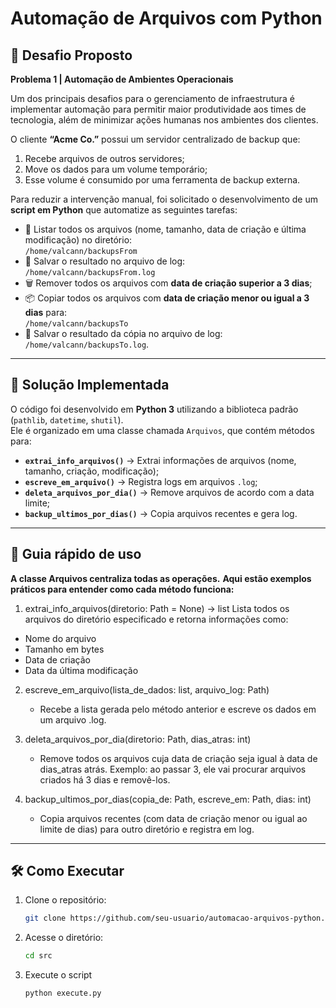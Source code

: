 # Automação de Arquivos com Python

## 📌 Desafio Proposto  
**Problema 1 | Automação de Ambientes Operacionais**

Um dos principais desafios para o gerenciamento de infraestrutura é implementar automação para permitir maior produtividade aos times de tecnologia, além de minimizar ações humanas nos ambientes dos clientes.  

O cliente **“Acme Co.”** possui um servidor centralizado de backup que:  
1. Recebe arquivos de outros servidores;  
2. Move os dados para um volume temporário;  
3. Esse volume é consumido por uma ferramenta de backup externa.  

Para reduzir a intervenção manual, foi solicitado o desenvolvimento de um **script em Python** que automatize as seguintes tarefas:

- 📂 Listar todos os arquivos (nome, tamanho, data de criação e última modificação) no diretório:  
  `/home/valcann/backupsFrom`  
- 📝 Salvar o resultado no arquivo de log:  
  `/home/valcann/backupsFrom.log`  
- 🗑️ Remover todos os arquivos com **data de criação superior a 3 dias**;  
- 📦 Copiar todos os arquivos com **data de criação menor ou igual a 3 dias** para:  
  `/home/valcann/backupsTo`  
- 📝 Salvar o resultado da cópia no arquivo de log:  
  `/home/valcann/backupsTo.log`.  

---

## 🚀 Solução Implementada  

O código foi desenvolvido em **Python 3** utilizando a biblioteca padrão (`pathlib`, `datetime`, `shutil`).  
Ele é organizado em uma classe chamada `Arquivos`, que contém métodos para:  

- **`extrai_info_arquivos()`** → Extrai informações de arquivos (nome, tamanho, criação, modificação);  
- **`escreve_em_arquivo()`** → Registra logs em arquivos `.log`;  
- **`deleta_arquivos_por_dia()`** → Remove arquivos de acordo com a data limite;  
- **`backup_ultimos_por_dias()`** → Copia arquivos recentes e gera log.  

---

## 📂 Guia rápido de uso 


**A classe Arquivos centraliza todas as operações.**
**Aqui estão exemplos práticos para entender como cada método funciona:**

1. extrai_info_arquivos(diretorio: Path = None) -> list
Lista todos os arquivos do diretório especificado e retorna informações como:
- Nome do arquivo
- Tamanho em bytes
- Data de criação
- Data da última modificação

2. escreve_em_arquivo(lista_de_dados: list, arquivo_log: Path)
   - Recebe a lista gerada pelo método anterior e escreve os dados em um arquivo .log.
     
3. deleta_arquivos_por_dia(diretorio: Path, dias_atras: int)
   - Remove todos os arquivos cuja data de criação seja igual à data de dias_atras atrás.
     Exemplo: ao passar 3, ele vai procurar arquivos criados há 3 dias e removê-los.

4. backup_ultimos_por_dias(copia_de: Path, escreve_em: Path, dias: int)
   - Copia arquivos recentes (com data de criação menor ou igual ao limite de dias) para outro diretório e registra em log.
---

## 🛠️ Como Executar  

1. Clone o repositório:
   ```bash
   git clone https://github.com/seu-usuario/automacao-arquivos-python.git
2. Acesse o diretório:
   ```bash
   cd src
3. Execute o script
   ```bash
   python execute.py

  
   

